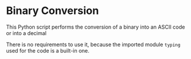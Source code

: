 # Binary Conversion

This Python script performs the conversion of a binary into an ASCII code or into a decimal

There is no requirements to use it, because the imported module `typing` used for the code is a built-in one.
